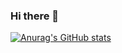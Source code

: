 ### Hi there 👋

[![Anurag's GitHub stats](https://github-readme-stats.vercel.app/api?Andresss21=anuraghazra)](https://github.com/anuraghazra/github-readme-stats)

<!--
**Andresss21/Andresss21** is a ✨ _special_ ✨ repository because its `README.md` (this file) appears on your GitHub profile.

Here are some ideas to get you started:

- 🔭 I’m currently working on ...
- 🌱 I’m currently learning ...
- 👯 I’m looking to collaborate on ...
- 🤔 I’m looking for help with ...
- 💬 Ask me about ...
- 📫 How to reach me: ...
- 😄 Pronouns: ...
- ⚡ Fun fact: ...
-->
